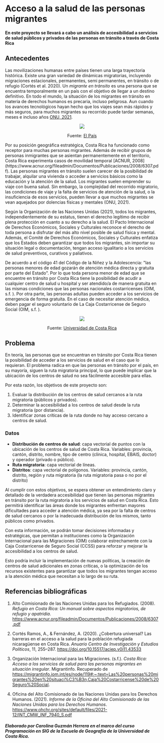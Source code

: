 # Acceso a la salud de las personas migrantes 
#### En este proyecto se llevará a cabo un análisis de accesibilidad a servicios de salud públicos y privados de las personas en tránsito a través de Costa Rica
## Antecedentes
Las movilizaciones humanas entre países tienen una larga trayectoria histórica. Existe una gran variedad de dinámicas migratorias, incluyendo migraciones estacionales, permanentes, semi permanentes, en tránsito o de refugio (Cortés et al. 2020). Un _migrante en tránsito_ es una persona que se encuentra temporalmente en un país con el objetivo de llegar a un destino definitivo. En todo el mundo, la situación de los migrantes en tránsito en materia de derechos humanos es precaria, incluso peligrosa. Aun cuando los avances tecnológicos hayan hecho que los viajes sean más rápidos y más seguros, para muchos migrantes su recorrido puede tardar semanas, meses e incluso años [ONU, 2021](https://www.ohchr.org/sites/default/files/2021-12/INT_CMW_INF_7940_S.pdf). 
<p align = "center">
    <img src = "https://www.elpais.cr/wp-content/uploads/2023/12/Migrantes-en-el-Darien-Panama-en-ruta-hacia-EEUU.-PL.jpeg">
</p>
<p align = "center"> Fuente:
    <a href="https://www.elpais.cr/2023/12/20/flujo-de-migrantes-por-costa-rica-crecio-en-121-por-ciento-en-2023/">El País</a>
</p>
Por su posición geográfica estratégica, Costa Rica ha funcionado como receptor para muchas personas migrantes. Además de recibir grupos de personas inmigrantes que se asientan permanentemente en el territorio, Costa Rica experimenta casos de movilidad temporal [ACNUR, 2008](https://www.acnur.org/fileadmin/Documentos/Publicaciones/2008/6307.pdf). Las personas migrantes en tránsito suelen carecer de la posibilidad de trabajar, alquilar una vivienda o acceder a servicios básicos como la educación y la atención de la salud. Los migrantes suelen emprender su viaje con buena salud. Sin embargo, la complejidad del recorrido migratorio, las condiciones de viaje y la falta de servicios de atención de la salud, o la insuficiencia de esos servicios, pueden llevar a que muchos migrantes se vean aquejados por dolencias físicas y mentales (ONU, 2021).

Según la Organización de las Naciones Unidas (2021), todos los migrantes, independientemente de su estatus, tienen el derecho legítimo de recibir plena protección en cuanto a su derecho a la salud. El Pacto Internacional de Derechos Económicos, Sociales y Culturales reconoce el derecho de toda persona a disfrutar del más alto nivel posible de salud física y mental. Además, el Comité de Derechos Económicos, Sociales y Culturales enfatiza que los Estados deben garantizar que todos los migrantes, sin importar su situación legal o documentación, tengan acceso igualitario a los servicios de salud preventivos, curativos y paliativos.

De acuerdo a el código 41 del Código de la Niñez y la Adolescencia: "las personas menores de edad gozarán de atención médica directa y gratuita por parte del Estado". Por lo que toda persona menor de edad que se encuentre en tránsito por Costa Rica tiene la posibilidad de acudir a cualquier centro de salud u hospital y ser atendido/a de manera gratuita en las mismas condiciones que las personas nacionales costarricenses (OIM, s.f. ). Por otra parte, las personas adultas pueden acceder a los servicios de emergencia de forma gratuita. En el caso de necesitar atención médica, deben pagar el seguro voluntario de La Caja Costarricense de Seguro Social (OIM, s.f. ).
<p align = "center">
    <img src = "https://www.ucr.ac.cr/medios/fotos/2015/foto-1-salud-ccss-aya-ucr56269650a4edd.jpg ">
</p>
<p align = "center"> Fuente:
    <a href="https://www.ucr.ac.cr/noticias/2015/10/21/sostenibilidad-de-ccss-y-aya-son-vitales-para-la-salud-en-costa-rica.html">Universidad de Costa Rica</a>
</p>

## Problema
En teoría, las personas que se encuentran en tránsito por Costa Rica tienen la posibilidad de acceder a los servicios de salud en el caso que lo requieran. El problema radica en que las personas en tránsito por el país, en su mayoría, siguen la ruta migratoria principal, lo que puede implicar que la ubicación de los centros de salud no sea fácilmente accesible para ellas.

Por esta razón, los objetivos de este proyecto son:
1.	Evaluar la distribución de los centros de salud cercanos a la ruta migratoria (públicos y privados). 
2.	Determinar la accesibilidad a los centros de salud desde la ruta migratoria (por distancia). 
3.	Identificar zonas críticas de la ruta donde no hay acceso cercano a centros de salud. 
### Datos
-	**Distribución de centros de salud**: capa vectorial de puntos con la ubicación de los centros de salud de Costa Rica. Variables: provincia, cantón, distrito, nombre, tipo de centro (clínica, hospital, EBAIS, doctor) y operador (privado o público). 
-	**Ruta migratoria**: capa vectorial de líneas. 
-	**Distritos**: capa vectorial de polígonos. Variables: provincia, cantón, distrito, región y ruta migratoria (la ruta migratoria pasa o no por el distrito)

Al cumplir con estos objetivos, se espera obtener un entendimiento claro y detallado de la verdadera accesibilidad que tienen las personas migrantes en tránsito por la ruta migratoria a los servicios de salud en Costa Rica. Esto permitirá identificar las áreas donde los migrantes enfrentan mayores dificultades para acceder a atención médica, ya sea por la falta de centros de salud cercanos o por la inadecuada distribución de los mismos, tanto públicos como privados.

Con esta información, se podrán tomar decisiones informadas y estratégicas, que permitan a instituciones como la Organización Internacional para las Migraciones (OIM) colaborar estrechamente con la Caja Costarricense de Seguro Social (CCSS) para reforzar y mejorar la accesibilidad a los centros de salud. 

Esto podría incluir la implementación de nuevas políticas, la creación de centros de salud adicionales en zonas críticas, o la optimización de los recursos existentes para garantizar que todos los migrantes tengan acceso a la atención médica que necesitan a lo largo de su ruta.

## Referencias bibliográficas
1.	Alto Comisionado de las Naciones Unidas para los Refugiados. (2008). _Refugio en Costa Rica: Un manual sobre aspectos migratorios, de refugio y apatridia_. https://www.acnur.org/fileadmin/Documentos/Publicaciones/2008/6307.pdf
2.	Cortés Ramos, A., & Fernández, A. (2020). ¿Cobertura universal? Las barreras en el acceso a la salud para la población refugiada nicaragüense en Costa Rica. _Anuario Centro de Investigación y Estudios Políticos_, 11, 255–287. https://doi.org/10.15517/aciep.v0i11.43533 

3.	Organización Internacional para las Migraciones. (s.f.). _Costa Rica: Acceso a los servicios de salud para las personas migrantes en situación irregular_. Migrantinfo. Recuperado de https://migrantinfo.iom.int/es/node/119#:~:text=Las%20personas%20migrantes%20en%20situaci%C3%B3n,Caja%20Costarricense%20de%20Seguro%20Social.
4.	Oficina del Alto Comisionado de las Naciones Unidas para los Derechos Humanos. (2021). _Informe de la Oficina del Alto Comisionado de las Naciones Unidas para los Derechos Humanos_. https://www.ohchr.org/sites/default/files/2021-12/INT_CMW_INF_7940_S.pdf

##### Elaborado por Carolina Guzmán Herrera en el marco del curso Programación en SIG de la Escuela de Geografía de la Universidad de Costa Rica.